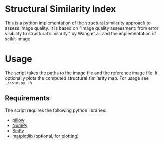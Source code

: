 # Structural Similarity Index
This is a python implementation of the structural similarity approach to assess image quality.
It is based on "Image quality assessment: from error visibility to structural similarity." by Wang et al. and the implementation of scikit-image.

# Usage
The script takes the paths to the image file and the reference image file.
It optionally plots the computed structural similarity map.
For usage see `./ssim.py -h`

## Requirements
The script requires the following python libraries:
- [pillow](https://python-pillow.org/)
- [NumPy](http://www.numpy.org/)
- [SciPy](https://www.scipy.org/)
- [matplotlib](https://matplotlib.org/) (optional, for plotting)
